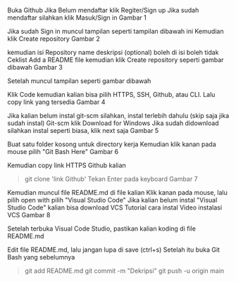 Buka Github
Jika Belum mendaftar klik Regiter/Sign up
Jika sudah mendaftar silahkan klik Masuk/Sign in
Gambar 1

Jika sudah Sign in muncul tampilan seperti tampilan dibawah ini
Kemudian klik Create repository
Gambar 2

kemudian isi Repository name
deskripsi (optional) boleh di isi boleh tidak
Ceklist Add a README file
kemudian klik Create repository seperti gambar dibawah
Gambar 3

Setelah muncul tampilan seperti gambar dibawah

Klik Code kemudian kalian bisa pilih HTTPS, SSH, Github, atau CLI. Lalu copy link yang tersedia
Gambar 4

Jika kalian belum instal git-scm silahkan, instal terlebih dahulu (skip saja jika sudah instal)
Git-scm klik Download for Windows
Jika sudah didownload silahkan instal seperti biasa, klik next saja
Gambar 5

Buat satu folder kosong untuk directory kerja
Kemudian klik kanan pada mouse pilih "Git Bash Here"
Gambar 6

Kemudian copy link HTTPS Github kalian
> git clone 'link Github'
Tekan Enter pada keyboard
Gambar 7

Kemudian muncul file README.md di file kalian
Klik kanan pada mouse, lalu pilih open with pilih "Visual Studio Code"
Jika kalian belum instal "Visual Studio Code" kalian bisa download VCS
Tutorial cara instal Video instalasi VCS
Gambar 8

Setelah terbuka Visual Code Studio, pastikan kalian koding di file README.md

Edit file README.md, lalu jangan lupa di save (ctrl+s)
Setelah itu buka Git Bash yang sebelumnya
> git add README.md
> git commit -m "Dekripsi"
> git push -u origin main
